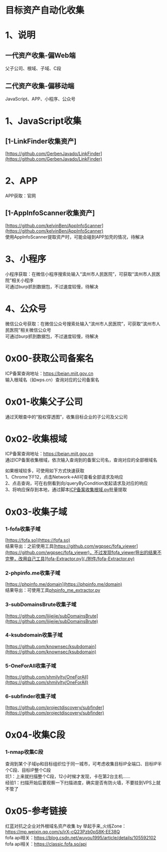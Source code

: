 # 目标资产自动化收集

# 1、说明
## 一代资产收集-偏Web端
父子公司、根域、子域、C段  
## 二代资产收集-偏移动端
JavaScript、APP、小程序、公众号  

# 1、JavaScript收集
## [1-LinkFinder收集资产]
[https://github.com/GerbenJavado/LinkFinder](https://github.com/GerbenJavado/LinkFinder)  
# 2、APP
APP获取：官网  
## [1-AppInfoScanner收集资产]
[https://github.com/kelvinBen/AppInfoScanner](https://github.com/kelvinBen/AppInfoScanner)  
使用AppInfoScanner提取资产时，可能会碰到APP加壳的情况，待解决  
# 3、小程序
小程序获取：在微信小程序搜索处输入“滨州市人民医院”，可获取“滨州市人民医院”相关小程序  
可通过burp抓到数据包，不过速度较慢，待解决  
# 4、公众号
微信公众号获取：在微信公众号搜索处输入“滨州市人民医院”，可获取“滨州市人民医院”相关微信公众号  
可通过burp抓到数据包，不过速度较慢，待解决  


# 0x00-获取公司备案名
ICP备案查询地址：https://beian.miit.gov.cn  
输入根域名（如wps.cn）查询对应的公司备案名  

# 0x01-收集父子公司
通过天眼查中的“股权穿透图”，收集目标企业的子公司及父公司  

# 0x02-收集根域  
ICP备案查询地址：https://beian.miit.gov.cn  
通过ICP备案收集根域，依次输入查询到的备案公司名，查询对应的全部根域名  

如果根域较多，可使用如下方式快速获取  
1、Chrome下F12，点击Network->All可查看全部请求及响应  
2、点击查询，可在右侧看到向/queryByCondition发起请求及对应的响应  
3、将响应保存到本地，通过脚本[ICP备案收集根域.py](./附件/ICP备案收集根域/ICP备案收集根域.py)批量提取  

# 0x03-收集子域
### 1-fofa收集子域
[https://fofa.so](https://fofa.so)  
结果导出：之前使用工具[https://github.com/wgpsec/fofa_viewer](https://github.com/wgpsec/fofa_viewer)，不过发现fofa_viewer导出的结果不完整，改用自己工具[fofa-Extractor.py](./附件/fofa-Extractor.py)  
### 2-phpinfo.me收集子域
[https://phpinfo.me/domain](https://phpinfo.me/domain)  
结果导出：可使用工具[phpinfo_me_extractor.py](./附件/phpinfo_me_extractor.py)  
### 3-subDomainsBrute收集子域
[https://github.com/lijiejie/subDomainsBrute](https://github.com/lijiejie/subDomainsBrute)  
### 4-ksubdomain收集子域
[https://github.com/knownsec/ksubdomain](https://github.com/knownsec/ksubdomain)  
### 5-OneForAll收集子域
[https://github.com/shmilylty/OneForAll](https://github.com/shmilylty/OneForAll)  
### 6-subfinder收集子域
[https://github.com/projectdiscovery/subfinder](https://github.com/projectdiscovery/subfinder)  

# 0x04-收集C段
### 1-nmap收集C段
查询到某个子域ip和目标组织位于同一城市，可考虑收集目标IP全端口、目标IP半个C段、目标IP整个C段  
坑1：上来就扫描整个C段，12小时候才发现，卡在第2台主机......  
经验1：扫描开始后要观察一下扫描进度，确实是否有防火墙，不要挂到VPS上就不管了  

# 0x05-参考链接
红蓝对抗之企业对外根域名资产收集 by 举起手来_火线Zone：https://mp.weixin.qq.com/s/irX-cQ23Pzb0pS8K-EE38Q  
fofa api相关：https://blog.csdn.net/wuyou1995/article/details/105592102  
fofa api相关：https://classic.fofa.so/api  


